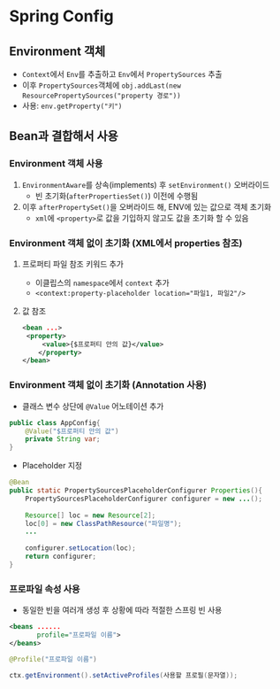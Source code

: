 # Spring Config

## Environment 객체

* `Context`에서 `Env`를 추출하고 `Env`에서 `PropertySources` 추출
* 이후 `PropertySources`객체에 `obj.addLast(new ResourcePropertySources("property 경로"))`
* 사용: `env.getProperty("키")`

## Bean과 결합해서 사용

### Environment 객체 사용

1. `EnvironmentAware`를 상속(implements) 후 `setEnvironment()` 오버라이드
   * 빈 초기화(`afterPropertiesSet()`) 이전에 수행됨
2. 이후 `afterPropertySet()`을 오버라이드 해, ENV에 있는 값으로 객체 초기화
   * `xml`에 `<property>`로 값을 기입하지 않고도 값을 초기화 할 수 있음

### Environment 객체 없이 초기화 (XML에서 properties 참조)

1. 프로퍼티 파일 참조 키워드 추가

   * 이클립스의 `namespace`에서 `context` 추가
   * `<context:property-placeholder location="파일1, 파일2"/>`

2. 값 참조

   ```xml
   <bean ...>
   	<property>
       	<value>{$프로퍼티 안의 값}</value>
       </property>
   </bean>
   ```

   

### Environment 객체 없이 초기화 (Annotation 사용)

* 클래스 변수 상단에 `@Value` 어노테이션 추가

```java
public class AppConfig{
    @Value("$프로퍼티 안의 값")
    private String var;
}
```



* Placeholder 지정

```java
@Bean
public static PropertySourcesPlaceholderConfigurer Properties(){
    PropertySourcesPlaceholderConfigurer configurer = new ...();
    
    Resource[] loc = new Resource[2];
    loc[0] = new ClassPathResource("파일명");
    ...
    
    configurer.setLocation(loc);
    return configurer;
}
```

### 프로파일 속성 사용

* 동일한 빈을 여러개 생성 후 상황에 따라 적절한 스프링 빈 사용

```xml
<beans ......
       profile="프로파일 이름">
</beans>
```

```java
@Profile("프로파일 이름")
```



```java
ctx.getEnvironment().setActiveProfiles(사용할 프로필(문자열));
```



